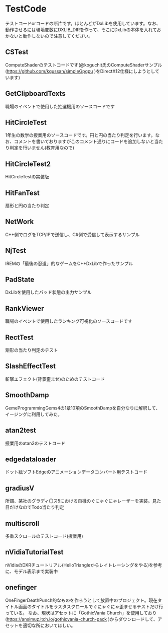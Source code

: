 # TestCode
テストコードorコードの断片です。ほとんどがDxLibを使用しています。なお、動作させるには環境変数にDXLIB_DIRを作って、そこにDxLibの本体を入れておかないと動作しないので注意してください。
## CSTest
ComputeShaderのテストコードです(@koguchit氏のComputeShaderサンプル(https://github.com/kgussan/simpleGpgpu )をDirectX12仕様にしようとしています)
## GetClipboardTexts
職場のイベントで使用した抽選機用のソースコードです
## HitCircleTest
1年生の数学の授業用のソースコードです。円と円の当たり判定を行います。なお、コメントを書いておりますがこのコメント通りにコードを追加しないと当たり判定を行いません(教育用なので)
## HitCircleTest2
HitCircleTestの実装版
## HitFanTest
扇形と円の当たり判定
## NetWork
C++側でログをTCP/IPで送信し、C#側で受信して表示するサンプル
## NjTest
IREMの「最後の忍道」的なゲームをC++DxLibで作ったサンプル
## PadState
DxLibを使用したパッド状態の出力サンプル
## RankViewer
職場のイベントで使用したランキング可視化のソースコードです
## RectTest
矩形の当たり判定のテスト
## SlashEffectTest
斬撃エフェクト(背景歪ませ)のためのテストコード
## SmoothDamp
GemeProgrammingGems4の1章10項のSmoothDampを自分なりに解釈して、イージングに利用してみた。
## atan2test
授業用のatan2のテストコード
## edgedataloader
ドット絵ソフトEdgeのアニメーションデータコンバート用テストコード
## gradiusV
所謂、某社のグラディ〇ス5における自機のぐにゃぐにゃレーザーを実装。見た目だけなのでTodo当たり判定
## multiscroll
多重スクロールのテストコード(授業用)
## nVidiaTutorialTest
nVidiaのDXRチュートリアル(HelloTriangleからレイトレーシングをやる)を参考に、モデル表示まで実装中
## onefinger
OneFingerDeathPunch的なものを作ろうとして放置中のプロジェクト。現在タイトル画面のタイトルをラスタスクロールでぐにゃぐにゃ歪ませるテストだけ行っている。
なお、現状はアセットに「GothicVania Church」を使用しており(https://ansimuz.itch.io/gothicvania-church-pack )からダウンロードして、アセットを適切な所においてほしい。


